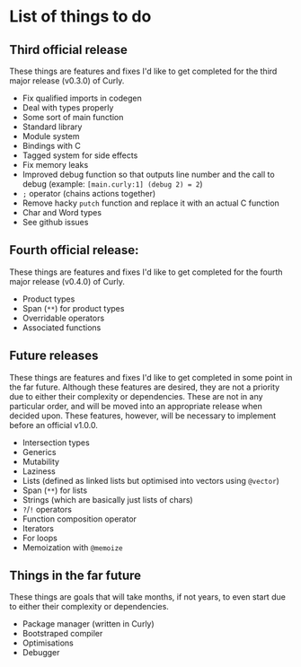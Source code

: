 # List of things to do
## Third official release
These things are features and fixes I'd like to get completed for the third major release (v0.3.0) of Curly.
- Fix qualified imports in codegen
- Deal with types properly
- Some sort of main function
- Standard library
- Module system
- Bindings with C
- Tagged system for side effects
- Fix memory leaks
- Improved debug function so that outputs line number and the call to debug (example: `[main.curly:1] (debug 2) = 2`)
- `;` operator (chains actions together)
- Remove hacky `putch` function and replace it with an actual C function
- Char and Word types
- See github issues

## Fourth official release:
These things are features and fixes I'd like to get completed for the fourth major release (v0.4.0) of Curly.
- Product types
- Span (`**`) for product types
- Overridable operators
- Associated functions

## Future releases
These things are features and fixes I'd like to get completed in some point in the far future. Although these features are desired, they are not a priority due to either their complexity or dependencies. These are not in any particular order, and will be moved into an appropriate release when decided upon. These features, however, will be necessary to implement before an official v1.0.0.
- Intersection types
- Generics
- Mutability
- Laziness
- Lists (defined as linked lists but optimised into vectors using `@vector`)
- Span (`**`) for lists
- Strings (which are basically just lists of chars)
- `?`/`!` operators
- Function composition operator
- Iterators
- For loops
- Memoization with `@memoize`

## Things in the far future
These things are goals that will take months, if not years, to even start due to either their complexity or dependencies.
- Package manager (written in Curly)
- Bootstraped compiler
- Optimisations
- Debugger

